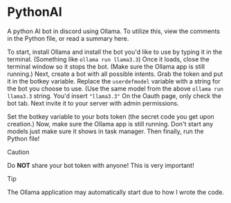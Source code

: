 # PythonAI
A python AI bot in discord using Ollama. To utilize this, view the comments in the Python file, or read a summary here.

To start, install Ollama and install the bot you'd like to use by typing it in the terminal. (Something like `ollama run llama3.3`) 
Once it loads, close the terminal window so it stops the bot. (Make sure the Ollama app is still running.)
Next, create a bot with all possible intents.
Grab the token and put it in the botkey variable.
Replace the `userdefmodel` variable with a string for the bot you choose to use. (Use the same model from the above `ollama run llama3.3` string. You'd insert `"llama3.3"`
On the Oauth page, only check the bot tab.
Next invite it to your server with admin permissions.

Set the botkey variable to your bots token (the secret code you get upon creation.)
Now, make sure the Ollama app is still running. Don't start any models just make sure it shows in task manager. 
Then finally, run the Python file!

> [!CAUTION]
> Do **NOT** share your bot token with anyone! This is very important!

> [!TIP]
> The Ollama application may automatically start due to how I wrote the code.
